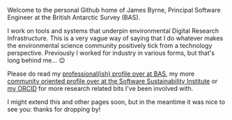 Welcome to the personal Github home of James Byrne, Principal Software Engineer at the British Antarctic Survey (BAS). 

<!--**JimCircadian/JimCircadian** is a ✨ _special_ ✨ repository because its `README.md` (this file) appears on your GitHub profile.-->

I work on tools and systems that underpin environmental Digital Research Infrastructure. This is a very vague way of saying that I do whatever makes the environmental science community positively tick from a technology perspective. Previously I worked for industry in various forms, but that's long behind me... :wink:

Please do read my [professional(ish) profile over at BAS](https://www.bas.ac.uk/profile/jambyr), my more [community oriented profile over at the Software Sustainability Institute](https://www.software.ac.uk/about/fellows/james-byrne) or [my ORCID](https://orcid.org/0000-0003-3731-2377) for more research related bits I've been involved with.

I might extend this and other pages soon, but in the meantime it was nice to see you: thanks for dropping by!

